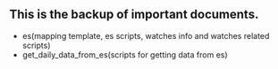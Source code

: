 ## This is the backup of important documents.

* es(mapping template, es scripts, watches info and watches related scripts)
* get_daily_data_from_es(scripts for getting data from es)
